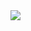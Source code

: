 <img src="https://img.shields.io/badge/Microsoft_Excel-217346?style=for-the-badge&logo=microsoft-excel&logoColor=white">
